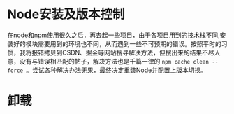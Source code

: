 
# Node安装及版本控制

  在node和npm使用很久之后，再去起一些项目，由于各项目用到的技术栈不同,安装好的模块需要用到的环境也不同，从而遇到一些不可预期的错误。按照平时的习惯，我将报错拷贝到CSDN、掘金等网站搜寻解决方法，但搜出来的结果不尽人意，没有与错误相匹配的帖子，解决方法也是千篇一律的 `npm cache clean --force `。尝试各种解决办法无果，最终决定重装Node并配置上版本切换。



# 卸载

  